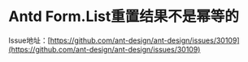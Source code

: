 # Antd Form.List重置结果不是幂等的

Issue地址：[https://github.com/ant-design/ant-design/issues/30109](https://github.com/ant-design/ant-design/issues/30109)
